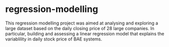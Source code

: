 # regression-modelling
This regression modelling project was aimed at analysing and exploring a large dataset based on the daily closing price of 28 large companies.
In particular, building and assessing a linear regression model that explains the variablility in daily stock price of BAE systems.
